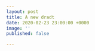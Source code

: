 ```yaml
---
layout: post
title: A new dradt
date: 2020-02-23 23:00:00 +0000
image: ''
published: false

---
```

